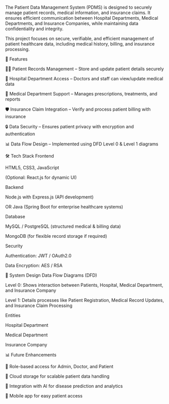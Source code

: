 The Patient Data Management System (PDMS) is designed to securely manage patient records, medical information, and insurance claims. It ensures efficient communication between Hospital Departments, Medical Departments, and Insurance Companies, while maintaining data confidentiality and integrity.

This project focuses on secure, verifiable, and efficient management of patient healthcare data, including medical history, billing, and insurance processing.

🚀 Features

👨‍⚕️ Patient Records Management – Store and update patient details securely

🏥 Hospital Department Access – Doctors and staff can view/update medical data

💊 Medical Department Support – Manages prescriptions, treatments, and reports

🛡️ Insurance Claim Integration – Verify and process patient billing with insurance

🔒 Data Security – Ensures patient privacy with encryption and authentication

📊 Data Flow Design – Implemented using DFD Level 0 & Level 1 diagrams

🛠️ Tech Stack
Frontend

HTML5, CSS3, JavaScript

(Optional: React.js for dynamic UI)

Backend

Node.js with Express.js (API development)

OR Java (Spring Boot for enterprise healthcare systems)

Database

MySQL / PostgreSQL (structured medical & billing data)

MongoDB (for flexible record storage if required)

Security

Authentication: JWT / OAuth2.0

Data Encryption: AES / RSA

📐 System Design
Data Flow Diagrams (DFD)

Level 0: Shows interaction between Patients, Hospital, Medical Department, and Insurance Company

Level 1: Details processes like Patient Registration, Medical Record Updates, and Insurance Claim Processing

Entities

Hospital Department

Medical Department

Insurance Company

📊 Future Enhancements

📌 Role-based access for Admin, Doctor, and Patient

📌 Cloud storage for scalable patient data handling

📌 Integration with AI for disease prediction and analytics

📌 Mobile app for easy patient access
